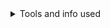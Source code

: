 <html>
<details>
  <summary>Tools and info used</summary>
  <ul>
    <li><a href="https://csvjson.com/csv2json">csv2json</a></li>
  </ul>
</details>
</html>
